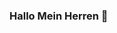 ### Hallo Mein Herren 👋

<!--
**heytanay/heytanay** is a ✨ _special_ ✨ repository because its `README.md` (this file) appears on your GitHub profile.

Here are some ideas to get you started:

- 🔭 I’m currently working on Detecting Skin Cancer using Deep Learning...
- 🌱 I’m currently learning Natural Langauge Processing and Medical Computer Vision...
- 👯 I’m looking to collaborate on Deep Learning...
- 💬 Ask me about DL, NLP and Sentiment Analysis...
- ⚡ Fun fact: San Marino is the world's oldest Republic...
-->
